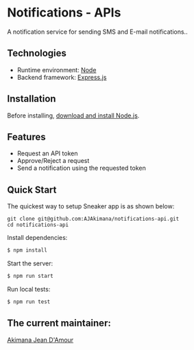# Notifications - APIs

A notification service for sending SMS and E-mail notifications..

## Technologies

- Runtime environment: [Node](https://nodejs.org/)
- Backend framework: [Express.js](https://expressjs.com/)

## Installation

Before installing, [download and install Node.js](https://nodejs.org/en/download/).

## Features

- Request an API token
- Approve/Reject a request
- Send a notification using the requested token

## Quick Start

The quickest way to setup Sneaker app is as shown below:

```
git clone git@github.com:AJAkimana/notifications-api.git
cd notifications-api
```

Install dependencies:

```bash
$ npm install
```

Start the server:

```bash
$ npm run start
```

Run local tests:

```bash
$ npm run test
```

## The current maintainer:

[Akimana Jean D'Amour](https://github.com/AJAkimana)
